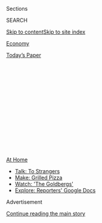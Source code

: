 <div id="app">

<div>

<div>

<div>

<div class="NYTAppHideMasthead css-1q2w90k e1suatyy0">

<div class="section css-ui9rw0 e1suatyy2">

<div class="css-eph4ug er09x8g0">

<div class="css-6n7j50">

</div>

<span class="css-1dv1kvn">Sections</span>

<div class="css-10488qs">

<span class="css-1dv1kvn">SEARCH</span>

</div>

[Skip to content](#site-content)[Skip to site
index](#site-index)

</div>

<div id="masthead-section-label" class="css-1wr3we4 eaxe0e00">

[Economy](https://www.nytimes3xbfgragh.onion/section/business/economy)

</div>

<div class="css-10698na e1huz5gh0">

</div>

</div>

<div id="masthead-bar-one" class="section hasLinks css-15hmgas e1csuq9d3">

<div class="css-uqyvli e1csuq9d0">

</div>

<div class="css-1uqjmks e1csuq9d1">

</div>

<div class="css-9e9ivx">

[](https://myaccount.nytimes3xbfgragh.onion/auth/login?response_type=cookie&client_id=vi)

</div>

<div class="css-1bvtpon e1csuq9d2">

[Today’s
Paper](https://www.nytimes3xbfgragh.onion/section/todayspaper)

</div>

</div>

</div>

</div>

<div data-aria-hidden="false">

<div id="site-content" data-role="main">

<div>

<div class="css-1aor85t" style="opacity:0.000000001;z-index:-1;visibility:hidden">

<div class="css-1hqnpie">

<div class="css-epjblv">

<span class="css-17xtcya">[Economy](/section/business/economy)</span><span class="css-x15j1o">|</span><span class="css-fwqvlz">Pandemic
Could Scar a Generation of Working
Mothers</span>

</div>

<div class="css-k008qs">

<div class="css-1iwv8en">

<span class="css-18z7m18"></span>

<div>

</div>

</div>

<span class="css-1n6z4y">https://nyti.ms/2U7MHAr</span>

<div class="css-1705lsu">

<div class="css-4xjgmj">

<div class="css-4skfbu" data-role="toolbar" data-aria-label="Social Media Share buttons, Save button, and Comments Panel with current comment count" data-testid="share-tools">

  - 
  - 
  - 
  - 
    
    <div class="css-6n7j50">
    
    </div>

  - 
  - 

</div>

</div>

</div>

</div>

</div>

</div>

<div id="NYT_TOP_BANNER_REGION" class="css-13pd83m">

<div>

<div id="maps-athome-menu" class="section interactive-content interactive-size-medium css-1edisqu">

<div class="css-17ih8de interactive-body">

<div class="at-home-nav__innerContainer">

<div class="at-home-nav__title">

[At
Home](https://www.nytimes3xbfgragh.onion/spotlight/at-home?action=click&pgtype=Article&state=default&region=TOP_BANNER&context=at_home_menu)

</div>

  - [Talk: To
    Strangers](https://www.nytimes3xbfgragh.onion/2020/08/03/well/family/the-benefits-of-talking-to-strangers.html?action=click&pgtype=Article&state=default&region=TOP_BANNER&context=at_home_menu)
  - [Make: Grilled
    Pizza](https://www.nytimes3xbfgragh.onion/2020/08/01/at-home/coronavirus-make-pizza-on-a-grill.html?action=click&pgtype=Article&state=default&region=TOP_BANNER&context=at_home_menu)
  - [Watch: 'The
    Goldbergs'](https://www.nytimes3xbfgragh.onion/2020/07/31/arts/television/goldbergs-abc-stream.html?action=click&pgtype=Article&state=default&region=TOP_BANNER&context=at_home_menu)
  - [Explore: Reporters' Google
    Docs](https://www.nytimes3xbfgragh.onion/interactive/2020/at-home/even-more-reporters-editors-diaries-lists-recommendations.html?action=click&pgtype=Article&state=default&region=TOP_BANNER&context=at_home_menu)

</div>

</div>

</div>

</div>

</div>

<div id="top-wrapper" class="css-1sy8kpn">

<div id="top-slug" class="css-l9onyx">

Advertisement

</div>

[Continue reading the main
story](#after-top)

<div class="ad top-wrapper" style="text-align:center;height:100%;display:block;min-height:250px">

<div id="top" class="place-ad" data-position="top" data-size-key="top">

</div>

</div>

<div id="after-top">

</div>

</div>

<div>

<div id="sponsor-wrapper" class="css-1hyfx7x">

<div id="sponsor-slug" class="css-19vbshk">

Supported by

</div>

[Continue reading the main
story](#after-sponsor)

<div id="sponsor" class="ad sponsor-wrapper" style="text-align:center;height:100%;display:block">

</div>

<div id="after-sponsor">

</div>

</div>

<div class="css-186x18t">

</div>

<div class="css-1vkm6nb ehdk2mb0">

# Pandemic Could Scar a Generation of Working Mothers

</div>

Working from home has highlighted and compounded the heavier domestic
burden borne by women. Now office reopenings may force new career
sacrifices.

<div class="css-79elbk" data-testid="photoviewer-wrapper">

<div class="css-z3e15g" data-testid="photoviewer-wrapper-hidden">

</div>

<div class="css-1a48zt4 ehw59r15" data-testid="photoviewer-children">

![<span class="css-16f3y1r e13ogyst0" data-aria-hidden="true">Virginia
Dressler spends her days at home caring for her 3-year-old twins while
managing a career as a digital
librarian.</span><span class="css-cnj6d5 e1z0qqy90" itemprop="copyrightHolder"><span class="css-1ly73wi e1tej78p0">Credit...</span><span><span>Da'Shaunae
Marisa for The New York
Times</span></span></span>](https://static01.graylady3jvrrxbe.onion/images/2020/06/04/business/04virus-women1/merlin_173136084_ad030bf0-8574-474d-8ff4-ea058621d6e2-articleLarge.jpg?quality=75&auto=webp&disable=upscale)

</div>

</div>

<div class="css-18e8msd">

<div class="css-pdw9fk epjyd6m0">

<div class="css-1txwxcy ey68jwv0" data-aria-hidden="true">

[![Patricia
Cohen](https://static01.graylady3jvrrxbe.onion/images/2018/02/16/multimedia/author-patricia-cohen/author-patricia-cohen-thumbLarge.jpg
"Patricia Cohen")](https://www.nytimes3xbfgragh.onion/by/patricia-cohen)[![Tiffany
Hsu](https://static01.graylady3jvrrxbe.onion/images/2018/12/06/multimedia/author-tiffany-hsu/author-tiffany-hsu-thumbLarge.png
"Tiffany Hsu")](https://www.nytimes3xbfgragh.onion/by/tiffany-hsu)

</div>

<div class="css-1baulvz">

By [<span class="css-1baulvz" itemprop="name">Patricia
Cohen</span>](https://www.nytimes3xbfgragh.onion/by/patricia-cohen) and
[<span class="css-1baulvz last-byline" itemprop="name">Tiffany
Hsu</span>](https://www.nytimes3xbfgragh.onion/by/tiffany-hsu)

</div>

</div>

  - 
    
    <div class="css-ld3wwf e16638kd2">
    
    Published June 3, 2020Updated June 30,
    2020
    
    </div>

  - 
    
    <div class="css-4xjgmj">
    
    <div class="css-pvvomx" data-role="toolbar" data-aria-label="Social Media Share buttons, Save button, and Comments Panel with current comment count" data-testid="share-tools">
    
      - 
      - 
      - 
      - 
        
        <div class="css-6n7j50">
        
        </div>
    
      - 
      - 
    
    </div>
    
    </div>

</div>

</div>

<div class="section meteredContent css-1r7ky0e" name="articleBody" itemprop="articleBody">

<div class="css-1fanzo5 StoryBodyCompanionColumn">

<div class="css-53u6y8">

Working during the pandemic has meant very different things for Virginia
Dressler and for her husband, Brandon.

As Mr. Dressler, a delivery driver, continued his routes near their home
in Newbury, Ohio, Ms. Dressler spent her days caring for their
3-year-old twins. Only after her husband came home at 6 p.m. could she
turn to her job as a digital projects librarian at Kent State
University, finishing her eight-hour shift from home about 2 a.m.

Later, Mr. Dressler was furloughed and took over some of the child-care
responsibilities. But now, with the economy reopening, the prospect of
being summoned back to campus fills Ms. Dressler with more anxiety: Day
care centers are just starting to reopen, with restrictions, so who will
take care of their children? “All of these things are spinning around in
my head,” she said. “We’re trying to come up with Plan A, Plan B and
Plan C.”

As the pandemic upends work and home life, women have carried an
outsized share of the burden, more likely to lose a job and more likely
to shoulder the load of closed schools and day care. For many working
mothers, the gradual reopening won’t solve their problems, but compound
them — forcing them out of the labor force or into part-time jobs while
increasing their responsibilities at home.

</div>

</div>

<div class="css-1fanzo5 StoryBodyCompanionColumn">

<div class="css-53u6y8">

The impact could last a lifetime, reducing their earning potential and
work opportunities.

“We could have an entire generation of women who are hurt,” Betsey
Stevenson, a professor of economics and public policy at the University
of Michigan, said of pregnant women and working mothers whose children
are too young to manage on their own. “They may spend a significant
amount of time out of the work force, or their careers could just peter
out in terms of promotions.”

Women who drop out of the work force to take care of children often have
trouble getting back in, and the longer they stay out, the harder it is.

The economic crisis magnifies the downsides. Wage losses are much more
severe and enduring when they occur in recessions, and workers who lose
jobs now are likely to have less secure employment in the future.

“Even the limited gains made in the past decades are at risk of being
rolled back,” [a recent report from the United
Nations](https://www.unfpa.org/sites/default/files/resource-pdf/COVID-19_A_Gender_Lens_Guidance_Note.pdf)
on the impact of the coronavirus on women warned.

The setback comes at a striking moment. In February, right before the
outbreak began to spread in the United States, working women passed a
rare milestone — making up more than half of the nation’s civilian
nonfarm labor force. Still, they do a disproportionate share of the work
at home. Among married couples who work full time, women provide close
to 70 percent of child care during standard working hours, according to
[recent economic
research](http://faculty.wcas.northwestern.edu/~mdo738/research/Alon_Doepke_Olmstead-Rumsey_Tertilt_COVID_2020.pdf).
That burden has been supersized as schools and other activities shut
down and help from cleaning services and babysitters has been curtailed.

</div>

</div>

<div class="css-1fanzo5 StoryBodyCompanionColumn">

<div class="css-53u6y8">

“This pandemic has exposed some weaknesses in American society that were
always there,” said Ms. Stevenson, a former chief economist at the U.S.
Labor Department, “and one of them is the incomplete transition of women
into truly equal roles in the labor market.”

Parents in the United States have nearly doubled the time they were
spending on education and household tasks before the coronavirus
outbreak, to 59 hours per week from 30, with mothers spending 15 hours
more on average than fathers, according to a [report from Boston
Consulting
Group](https://www.bcg.com/publications/2020/helping-working-parents-ease-the-burden-of-covid-19.aspx).
Even before the pandemic, women with children were more likely than men
to be worried about their performance reviews at work and their mental
well-being and to be sleeping fewer hours.

The inequities that existed before are now “on steroids,” said Claudia
Goldin, an economics professor at Harvard University. And since
workplaces tend to reward hours logged, she said, women are at a further
disadvantage. “As work opens up, husbands have an edge,” Ms. Goldin
said, and if the husband works more, the wife is going to have to work
less.

Ellen Kuwana, 51, was working 32 hours a week at her dream job, doing
scientific communications for biotech companies through a strategic
communications firm, as well as putting in up to 15 hours a week as a
freelance science editor.

The pandemic, though, meant her husband, a pediatric pulmonologist and
professor in Seattle, was working more than his usual 80-hour work
weeks. Her 17-year-old daughter had to take her Advanced Placement exams
and college tours online, and her 19-year-old daughter came home from
the University of California, Los Angeles. Ms. Kuwana has been buying
groceries for her parents, who have been in lockdown in their
independent living facility. She also began running a volunteer effort
that has delivered more than 12,000 meals to front-line workers.

In April, Ms. Kuwana quit her job, the best-paying work she’s ever had.
She was spending more than eight hours a day hunched over her laptop at
her kitchen table for work, and then another six hours for the volunteer
effort, which she did not want to abandon. The effort aggravated the
tendinitis in her right elbow.

“It’s a crazy time to quit a job, but it was a lot: the same workload,
but the work conditions had changed, the level of anxiety had changed
and so had the amount of distraction,” she said. “I had to get to the
point where I admitted to myself that I couldn’t do it all.”

</div>

</div>

<div class="css-1fanzo5 StoryBodyCompanionColumn">

<div class="css-53u6y8">

“But so much of my identity is tied up with my professional work that it
was hard for me to let that go,” she added.

Family responsibilities as well as lower wages have always pushed women
in and out of the work force. Women often leave or lose jobs to care for
a sick child or aging relative. Meager wages make the work-home
trade-off harder to justify, even if the loss of a second paycheck may
lower a family’s standard of living. In countries that offer more
comprehensive support for families — like Germany, France, Canada and
Sweden — a significantly larger proportion of women are in the labor
force.

And with day care centers and summer camps closed, and health concerns
lingering about grandparents and others who often make up the informal
network of backstop child care, some working women will have no choice
but to give up a job. Nor is it clear whether schools will open on a
regular routine rather than staggered or part-time schedules when the
fall term begins.

For single mothers, the pressure is intense.

Karin Ann Smith’s paycheck barely covered her expenses when she was
working as a contractor for the U.S. Department of Education. She had
medical bills for her 13-year-old son, who has a condition that leaves
him constantly fatigued and pained, as well as student loans for her two
graduate degrees and $1,650 a month in rent for an apartment in Jupiter,
Fla.

After Ms. Smith, 52, was laid off in mid-March, she was often so
overwhelmed that she hid in her bathroom with the shower running to
catch her breath. She did not receive unemployment insurance until two
months after applying, and then only after sending messages to every
state employment worker she could find on LinkedIn. Her landlord
threatened to evict her until she wangled rent assistance from the
county. Her $500 in savings quickly evaporated, and she applied for food
stamps and sold some old toys on Facebook, even taking small donations
from sympathetic strangers on Twitter.

Ms. Smith does not expect to find another job before the fall — long
after she exhausts her unemployment benefits. “It’s just too intense —
I’ve thought about nothing else,” she said. “There’s no help. There’s
no break. When you’re worried about keeping a roof over your heads, when
it’s something that fundamental, you can’t worry about anything else,
like whether your career is on track or your résumé is good.”

Despite the miserable choices facing many working mothers, several
economists retain hopes that the increased pressure on families could —
over the long term — force structural and cultural changes that could
benefit women: a better child care system; more flexible work
arrangements; even a deeper appreciation of the sometimes overwhelming
demands of managing a household with children by partners stranded at
home for the first time.

</div>

</div>

<div class="css-1fanzo5 StoryBodyCompanionColumn">

<div class="css-53u6y8">

“We find that men who can work from home do about 50 percent more child
care than men who cannot,” said Matthias Doepke, an economist at
Northwestern University and a co-author of a recent study on the
disproportionately negative effect of the coronavirus outbreak on women.
“This may ultimately promote gender equality in the labor market.”

Companies like Salesforce, PepsiCo, Uber and Pinterest recently [signed
a pledge](https://www.investinparents.com/) to offer more flexibility
and resources for working parents, and many businesses have softened
their stances on telecommuting. Staggered shifts and less business
travel are also likely to become more common.

“The effects of this shock” — both good and bad — “are likely to outlast
the actual epidemic,” Mr. Doepke said.

In the near term, though, there is little relief in sight for working
mothers.

Mallory McMaster and her husband had intensely demanding jobs — she ran
a communications firm in Cleveland, he worked for a start-up. Their
2-year-old son, Arlo, has been going to day care since he was 5 weeks
old.

But for the past two months, Ms. McMaster, 33, has worked from 3 to 8
a.m., then juggled her son and her job until noon, when her husband
takes over parenting. As her clients begin returning to their offices,
she is struggling to keep up.

“Everyone’s scheduling all of these calls and meetings and planning
sessions because they want to hit the ground running,” she said. “This
would be a great time for businesses like mine to scale up, but I don’t
have the time to find new clients, to update my website, because I don’t
have child care. It’s hindering me in a lot of ways that are going to
last much longer than the shutdown.”

</div>

</div>

<div>

</div>

</div>

<div>

</div>

<div>

</div>

<div>

</div>

<div>

<div id="bottom-wrapper" class="css-1ede5it">

<div id="bottom-slug" class="css-l9onyx">

Advertisement

</div>

[Continue reading the main
story](#after-bottom)

<div id="bottom" class="ad bottom-wrapper" style="text-align:center;height:100%;display:block;min-height:90px">

</div>

<div id="after-bottom">

</div>

</div>

</div>

</div>

</div>

## Site Index

<div>

</div>

## Site Information Navigation

  - [© <span>2020</span> <span>The New York Times
    Company</span>](https://help.nytimes3xbfgragh.onion/hc/en-us/articles/115014792127-Copyright-notice)

<!-- end list -->

  - [NYTCo](https://www.nytco.com/)
  - [Contact
    Us](https://help.nytimes3xbfgragh.onion/hc/en-us/articles/115015385887-Contact-Us)
  - [Work with us](https://www.nytco.com/careers/)
  - [Advertise](https://nytmediakit.com/)
  - [T Brand Studio](http://www.tbrandstudio.com/)
  - [Your Ad
    Choices](https://www.nytimes3xbfgragh.onion/privacy/cookie-policy#how-do-i-manage-trackers)
  - [Privacy](https://www.nytimes3xbfgragh.onion/privacy)
  - [Terms of
    Service](https://help.nytimes3xbfgragh.onion/hc/en-us/articles/115014893428-Terms-of-service)
  - [Terms of
    Sale](https://help.nytimes3xbfgragh.onion/hc/en-us/articles/115014893968-Terms-of-sale)
  - [Site
    Map](https://spiderbites.nytimes3xbfgragh.onion)
  - [Help](https://help.nytimes3xbfgragh.onion/hc/en-us)
  - [Subscriptions](https://www.nytimes3xbfgragh.onion/subscription?campaignId=37WXW)

</div>

</div>

</div>

</div>
